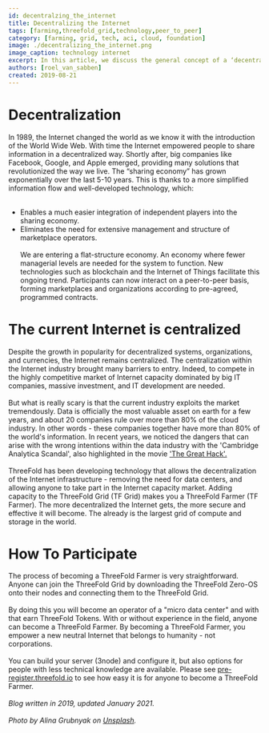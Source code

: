 ```yaml
---
id: decentralzing_the_internet
title: Decentralizing the Internet
tags: [farming,threefold_grid,technology,peer_to_peer]
category: [farming, grid, tech, aci, cloud, foundation]
image: ./decentralizing_the_internet.png
image_caption: technology internet
excerpt: In this article, we discuss the general concept of a ‘decentralized grid’ and how anyone can plug-in capacity to the ThreeFold Grid.
authors: [roel_van_sabben]
created: 2019-08-21
---
```


# Decentralization

In 1989, the Internet changed the world as we know it with the introduction of the World Wide Web. With time the Internet empowered people to share information in a decentralized way. Shortly after, big companies like Facebook, Google, and Apple emerged, providing many solutions that revolutionized the way we live. The “sharing economy” has grown exponentially over the last 5-10 years. This is thanks to a more simplified information flow and well-developed technology, which:
<br/>
<br/>

- Enables a much easier integration of independent players into the sharing economy.
- Eliminates the need for extensive management and structure of marketplace operators.
  <br/>
  <br/>
  We are entering a flat-structure economy. An economy where fewer managerial levels are needed for the system to function. New technologies such as blockchain and the Internet of Things facilitate this ongoing trend. Participants can now interact on a peer-to-peer basis, forming marketplaces and organizations according to pre-agreed, programmed contracts.

# The current Internet is centralized

Despite the growth in popularity for decentralized systems, organizations, and currencies, the Internet remains centralized. The centralization within the Internet industry brought many barriers to entry. Indeed, to compete in the highly competitive market of Internet capacity dominated by big IT companies, massive investment, and IT development are needed.
<br/>
<br/>
But what is really scary is that the current industry exploits the market tremendously. Data is officially the most valuable asset on earth for a few years, and about 20 companies rule over more than 80% of the cloud industry. In other words - these companies together have more than 80% of the world's information. In recent years, we noticed the dangers that can arise with the wrong intentions within the data industry with the 'Cambridge Analytica Scandal', also highlighted in the movie ['The Great Hack'.](https://www.youtube.com/watch?v=iX8GxLP1FHo)
<br/>
<br/>
ThreeFold has been developing technology that allows the decentralization of the Internet infrastructure - removing the need for data centers, and allowing anyone to take part in the Internet capacity market. Adding capacity to the ThreeFold Grid (TF Grid) makes you a ThreeFold Farmer (TF Farmer). The more decentralized the Internet gets, the more secure and effective it will become. The already is the largest grid of compute and storage in the world.

# How To Participate

The process of becoming a ThreeFold Farmer is very straightforward. Anyone can join the ThreeFold Grid by downloading the ThreeFold Zero-OS onto their nodes and connecting them to the ThreeFold Grid.
<br/>
<br/>
By doing this you will become an operator of a "micro data center" and with that earn ThreeFold Tokens. With or without experience in the field, anyone can become a ThreeFold Farmer. By becoming a ThreeFold Farmer, you empower a new neutral Internet that belongs to humanity - not corporations.
<br/>
<br/>
You can build your server (3node) and configure it, but also options for people with less technical knowledge are available. Please see [pre-register.threefold.io](https://pre-register.threefold.io) to see how easy it is for anyone to become a ThreeFold Farmer.
<br/>
<br/>
_Blog written in 2019, updated January 2021._
<br/>
<br/>
_Photo by Alina Grubnyak on [Unsplash](https://unsplash.com/photos/ZiQkhI7417A)._
